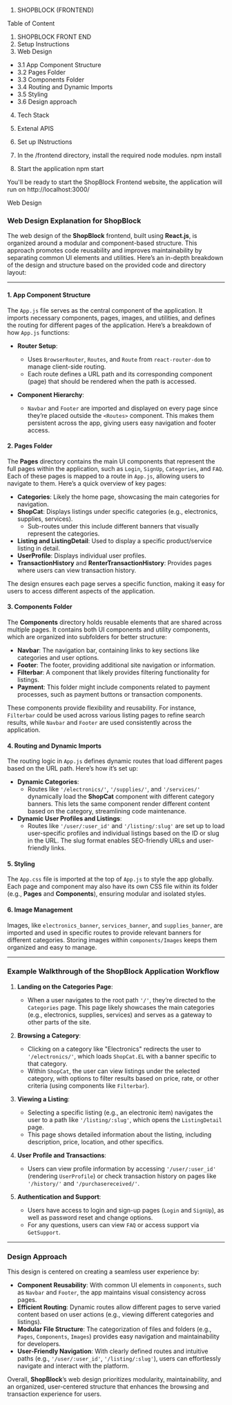 1. SHOPBLOCK (FRONTEND)

Table of Content

1. SHOPBLOCK FRONT END
2. Setup Instructions
3. Web Design
- 3.1 App Component Structure
- 3.2 Pages Folder
- 3.3 Components Folder
- 3.4 Routing and Dynamic Imports
- 3.5 Styling
- 3.6 Design approach
4. Tech Stack
5. Extenal APIS

2. Set up INstructions
1. In the /frontend directory, install the required node modules.
npm install
2. Start the application
npm start

You'll be ready to start the ShopBlock Frontend website, the application will run on http://localhost:3000/

Web Design
### Web Design Explanation for ShopBlock

The web design of the **ShopBlock** frontend, built using **React.js**, is organized around a modular and component-based structure. This approach promotes code reusability and improves maintainability by separating common UI elements and utilities. Here’s an in-depth breakdown of the design and structure based on the provided code and directory layout:

---

#### 1. **App Component Structure**
The `App.js` file serves as the central component of the application. It imports necessary components, pages, images, and utilities, and defines the routing for different pages of the application. Here’s a breakdown of how `App.js` functions:

- **Router Setup**: 
  - Uses `BrowserRouter`, `Routes`, and `Route` from `react-router-dom` to manage client-side routing.
  - Each route defines a URL path and its corresponding component (page) that should be rendered when the path is accessed.
  
- **Component Hierarchy**: 
  - `Navbar` and `Footer` are imported and displayed on every page since they’re placed outside the `<Routes>` component. This makes them persistent across the app, giving users easy navigation and footer access.

#### 2. **Pages Folder**
The **Pages** directory contains the main UI components that represent the full pages within the application, such as `Login`, `SignUp`, `Categories`, and `FAQ`. Each of these pages is mapped to a route in `App.js`, allowing users to navigate to them. Here’s a quick overview of key pages:

- **Categories**: Likely the home page, showcasing the main categories for navigation.
- **ShopCat**: Displays listings under specific categories (e.g., electronics, supplies, services).
  - Sub-routes under this include different banners that visually represent the categories.
- **Listing and ListingDetail**: Used to display a specific product/service listing in detail.
- **UserProfile**: Displays individual user profiles.
- **TransactionHistory** and **RenterTransactionHistory**: Provides pages where users can view transaction history.
  
The design ensures each page serves a specific function, making it easy for users to access different aspects of the application.

#### 3. **Components Folder**
The **Components** directory holds reusable elements that are shared across multiple pages. It contains both UI components and utility components, which are organized into subfolders for better structure:

- **Navbar**: The navigation bar, containing links to key sections like categories and user options.
- **Footer**: The footer, providing additional site navigation or information.
- **Filterbar**: A component that likely provides filtering functionality for listings.
- **Payment**: This folder might include components related to payment processes, such as payment buttons or transaction components.
  
These components provide flexibility and reusability. For instance, `Filterbar` could be used across various listing pages to refine search results, while `Navbar` and `Footer` are used consistently across the application.

#### 4. **Routing and Dynamic Imports**
The routing logic in `App.js` defines dynamic routes that load different pages based on the URL path. Here’s how it’s set up:

- **Dynamic Categories**:
  - Routes like `'/electronics/'`, `'/supplies/'`, and `'/services/'` dynamically load the **ShopCat** component with different category banners. This lets the same component render different content based on the category, streamlining code maintenance.
- **Dynamic User Profiles and Listings**:
  - Routes like `'/user/:user_id'` and `'/listing/:slug'` are set up to load user-specific profiles and individual listings based on the ID or slug in the URL. The slug format enables SEO-friendly URLs and user-friendly links.
  
#### 5. **Styling**
The `App.css` file is imported at the top of `App.js` to style the app globally. Each page and component may also have its own CSS file within its folder (e.g., **Pages** and **Components**), ensuring modular and isolated styles.

#### 6. **Image Management**
Images, like `electronics_banner`, `services_banner`, and `supplies_banner`, are imported and used in specific routes to provide relevant banners for different categories. Storing images within `components/Images` keeps them organized and easy to manage.

---

### Example Walkthrough of the ShopBlock Application Workflow

1. **Landing on the Categories Page**:
   - When a user navigates to the root path `'/'`, they’re directed to the `Categories` page. This page likely showcases the main categories (e.g., electronics, supplies, services) and serves as a gateway to other parts of the site.

2. **Browsing a Category**:
   - Clicking on a category like "Electronics" redirects the user to `'/electronics/'`, which loads `ShopCat.EL` with a banner specific to that category.
   - Within `ShopCat`, the user can view listings under the selected category, with options to filter results based on price, rate, or other criteria (using components like `Filterbar`).

3. **Viewing a Listing**:
   - Selecting a specific listing (e.g., an electronic item) navigates the user to a path like `'/listing/:slug'`, which opens the `ListingDetail` page.
   - This page shows detailed information about the listing, including description, price, location, and other specifics.

4. **User Profile and Transactions**:
   - Users can view profile information by accessing `'/user/:user_id'` (rendering `UserProfile`) or check transaction history on pages like `'/history/'` and `'/purchasereceived/'`.

5. **Authentication and Support**:
   - Users have access to login and sign-up pages (`Login` and `SignUp`), as well as password reset and change options.
   - For any questions, users can view `FAQ` or access support via `GetSupport`.

---

### Design Approach

This design is centered on creating a seamless user experience by:

- **Component Reusability**: With common UI elements in `components`, such as `Navbar` and `Footer`, the app maintains visual consistency across pages.
- **Efficient Routing**: Dynamic routes allow different pages to serve varied content based on user actions (e.g., viewing different categories and listings).
- **Modular File Structure**: The categorization of files and folders (e.g., `Pages`, `Components`, `Images`) provides easy navigation and maintainability for developers.
- **User-Friendly Navigation**: With clearly defined routes and intuitive paths (e.g., `'/user/:user_id'`, `'/listing/:slug'`), users can effortlessly navigate and interact with the platform.

Overall, **ShopBlock**’s web design prioritizes modularity, maintainability, and an organized, user-centered structure that enhances the browsing and transaction experience for users.
